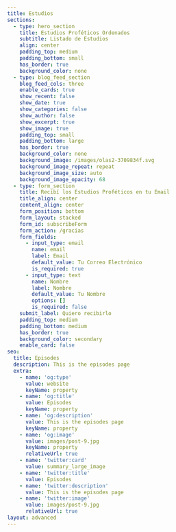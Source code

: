 ```yaml
---
title: Estudios
sections:
  - type: hero_section
    title: Estudios Proféticos Ordenados
    subtitle: Listado de Estudios
    align: center
    padding_top: medium
    padding_bottom: small
    has_border: true
    background_color: none
  - type: blog_feed_section
    blog_feed_cols: three
    enable_cards: true
    show_recent: false
    show_date: true
    show_categories: false
    show_author: false
    show_excerpt: true
    show_image: true
    padding_top: small
    padding_bottom: large
    has_border: true
    background_color: none
    background_image: /images/olas2-3709834f.svg
    background_image_repeat: repeat
    background_image_size: auto
    background_image_opacity: 68
  - type: form_section
    title: Recibí los Estudios Proféticos en tu Email
    title_align: center
    content_align: center
    form_position: bottom
    form_layout: stacked
    form_id: subscribeForm
    form_action: /gracias
    form_fields:
      - input_type: email
        name: email
        label: Email
        default_value: Tu Correo Electrónico
        is_required: true
      - input_type: text
        name: Nombre
        label: Nombre
        default_value: Tu Nombre
        options: []
        is_required: false
    submit_label: Quiero recibirlo
    padding_top: medium
    padding_bottom: medium
    has_border: true
    background_color: secondary
    enable_card: false
seo:
  title: Episodes
  description: This is the episodes page
  extra:
    - name: 'og:type'
      value: website
      keyName: property
    - name: 'og:title'
      value: Episodes
      keyName: property
    - name: 'og:description'
      value: This is the episodes page
      keyName: property
    - name: 'og:image'
      value: images/post-9.jpg
      keyName: property
      relativeUrl: true
    - name: 'twitter:card'
      value: summary_large_image
    - name: 'twitter:title'
      value: Episodes
    - name: 'twitter:description'
      value: This is the episodes page
    - name: 'twitter:image'
      value: images/post-9.jpg
      relativeUrl: true
layout: advanced
---
```

